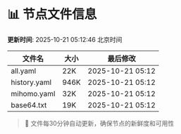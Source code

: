 # 📊 节点文件信息

**更新时间**: 2025-10-21 05:12:46 北京时间

| 文件名 | 大小 | 最后修改 |
|--------|------|----------|
| all.yaml | 22K | 2025-10-21 05:12 |
| history.yaml | 946K | 2025-10-21 05:12 |
| mihomo.yaml | 32K | 2025-10-21 05:12 |
| base64.txt | 19K | 2025-10-21 05:12 |

> 🔄 文件每30分钟自动更新，确保节点的新鲜度和可用性
